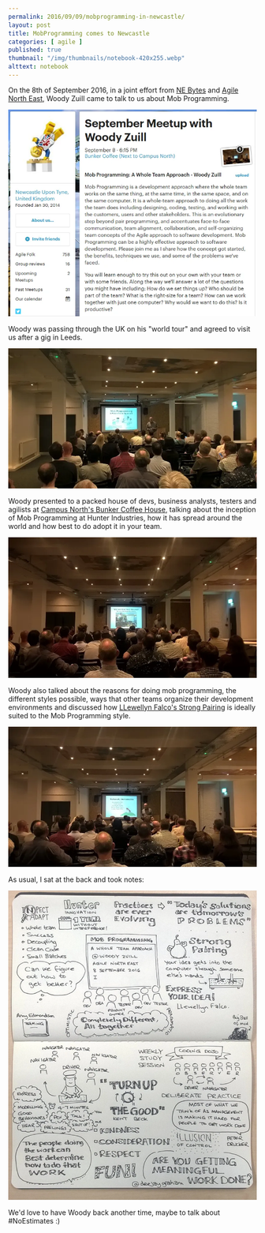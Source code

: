 ```yaml
---
permalink: 2016/09/09/mobprogramming-in-newcastle/
layout: post
title: MobProgramming comes to Newcastle
categories: [ agile ]
published: true
thumbnail: "/img/thumbnails/notebook-420x255.webp"
alttext: notebook
---
```



On the 8th of September 2016, in a joint effort from <a href="http://nebytes.net">NE Bytes</a> and
<a href="https://www.meetup.com/Agile-North-East/">Agile North East</a>, Woody Zuill came to talk to us about Mob Programming.

![meetup](/img/posts/mobprogramming-in-newcastle/september-meetup.webp)

Woody was passing through the UK on his "world tour" and agreed to visit us after a
gig in Leeds.

<img src="/img/posts/mobprogramming-in-newcastle/woody-1.webp" alt="woody" class="u-max-full-width" />

Woody presented to a packed house of devs, business analysts, testers and agilists at
<a href="http://campusnorth.co.uk/">Campus North's Bunker Coffee House</a>, talking about the inception
of Mob Programming at Hunter Industries, how it has spread around the world and how best to do adopt it
in your team.

<img src="/img/posts/mobprogramming-in-newcastle/woody-2.webp" alt="woody" class="u-max-full-width" />

Woody also talked about the reasons for doing mob programming, the different styles possible,
ways that other teams organize their development environments and discussed how <a href="http://llewellynfalco.blogspot.co.uk/2014/06/llewellyns-strong-style-pairing.html">
LLewellyn Falco's Strong Pairing</a> is ideally suited to the Mob Programming style.

<img src="/img/posts/mobprogramming-in-newcastle/woody-3.webp" alt="woody" class="u-max-full-width" />

As usual, I sat at the back and took notes:

<img src="/img/posts/mobprogramming-in-newcastle/woody-mobprogramming-sketchnote.webp" alt="Sketchnotes" class="u-max-full-width" />

We'd love to have Woody back another time, maybe to talk about #NoEstimates :)
